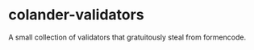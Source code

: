 colander-validators
===================

A small collection of validators that gratuitously steal from formencode.